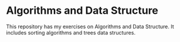 # Algorithms and Data Structure
This repository has my exercises on Algorithms and Data Structure.
It includes sorting algorithms and trees data structures.
